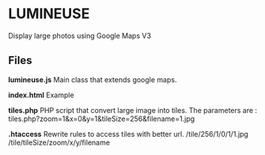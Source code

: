 LUMINEUSE
=========
Display large photos using Google Maps V3

Files
---------

**lumineuse.js**
Main class that extends google maps.

**index.html**
Example

**tiles.php**
PHP script that convert large image into tiles.
The parameters are :
tiles.php?zoom=1&x=0&y=1&tileSize=256&filename=1.jpg

**.htaccess**
Rewrite rules to access tiles with better url.
/tile/256/1/0/1/1.jpg
/tile/tileSize/zoom/x/y/filename